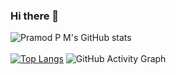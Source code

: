 ### Hi there 👋




![Pramod P M's GitHub stats](https://github-readme-stats.vercel.app/api?username=pramodpm2&show_icons=true&theme=radical)
<br>
<br>
[![Top Langs](https://github-readme-stats.vercel.app/api/top-langs/?username=pramodpm-Settyl&layout=compact)](https://github.com/pramodpm-Settyl/github-readme-stats)
![GitHub Activity Graph](https://activity-graph.herokuapp.com/graph?username=pramodpm-Settyl)
